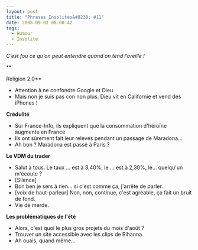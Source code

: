 ```yaml
---
layout: post
title: "Phrases Insolites&#8230; #11"
date: 2008-09-01 08:00:42
tags:
  - Humour
  - Insolite
---
```


_C’est fou ce qu’on peut entendre quand on tend l’oreille&nbsp;!_

**<!-- more -->

Religion 2.0**
- Attention à ne confondre Google et Dieu.
- Mais non je suis pas con non plus. Dieu vit en Californie et vend des iPhones&nbsp;!

**Crédulité**
- Sur France-Info, ils expliquent que la consommation d'héroïne augmente en France
- Ils ont sûrement fait leur relevés pendant un passage de Maradona&#8230;
- Ah bon&nbsp;? Maradona est passé à Paris&nbsp;?

**Le VDM du trader**
- Salut à tous. Le taux &#8230; est à 3,40%, le &#8230; est à 2,30%, le&#8230; quelqu'un m'écoute&nbsp;?
- [Silence]
- Bon ben je sers à rien&#8230; si c'est comme ça, j'arrête de parler.
- [voix de haut-parleur] Non, non, continue, c'est agréable, ça fait un bruit de fond.
- Vie de merde.

**Les problématiques de l'été**
- Alors, c'est quoi le plus gros projets du mois d'août&nbsp;?
- Trouver un site accessible avec les clips de Rihanna.
- Ah ouais, quand même&#8230;